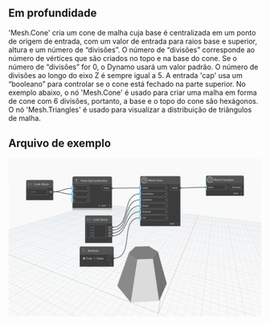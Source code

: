 ## Em profundidade
'Mesh.Cone' cria um cone de malha cuja base é centralizada em um ponto de origem de entrada, com um valor de entrada para raios base e superior, altura e um número de “divisões”. O número de “divisões” corresponde ao número de vértices que são criados no topo e na base do cone. Se o número de “divisões” for 0, o Dynamo usará um valor padrão. O número de divisões ao longo do eixo Z é sempre igual a 5. A entrada 'cap' usa um “booleano” para controlar se o cone está fechado na parte superior.
No exemplo abaixo, o nó 'Mesh.Cone' é usado para criar uma malha em forma de cone com 6 divisões, portanto, a base e o topo do cone são hexágonos. O nó 'Mesh.Triangles' é usado para visualizar a distribuição de triângulos de malha.


## Arquivo de exemplo

![Example](./Autodesk.DesignScript.Geometry.Mesh.Cone_img.jpg)

